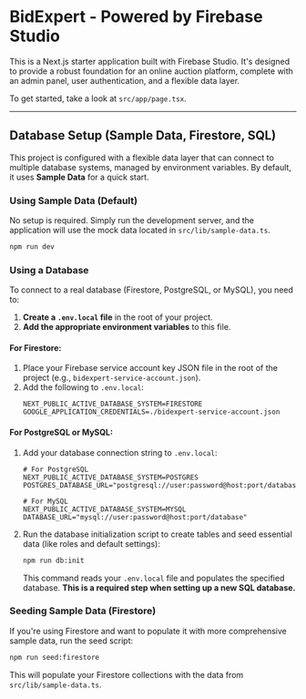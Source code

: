 # BidExpert - Powered by Firebase Studio

This is a Next.js starter application built with Firebase Studio. It's designed to provide a robust foundation for an online auction platform, complete with an admin panel, user authentication, and a flexible data layer.

To get started, take a look at `src/app/page.tsx`.

---

## Database Setup (Sample Data, Firestore, SQL)

This project is configured with a flexible data layer that can connect to multiple database systems, managed by environment variables. By default, it uses **Sample Data** for a quick start.

### Using Sample Data (Default)

No setup is required. Simply run the development server, and the application will use the mock data located in `src/lib/sample-data.ts`.

```bash
npm run dev
```

### Using a Database

To connect to a real database (Firestore, PostgreSQL, or MySQL), you need to:

1.  **Create a `.env.local` file** in the root of your project.
2.  **Add the appropriate environment variables** to this file.

#### For Firestore:

1.  Place your Firebase service account key JSON file in the root of the project (e.g., `bidexpert-service-account.json`).
2.  Add the following to `.env.local`:
    ```
    NEXT_PUBLIC_ACTIVE_DATABASE_SYSTEM=FIRESTORE
    GOOGLE_APPLICATION_CREDENTIALS=./bidexpert-service-account.json
    ```

#### For PostgreSQL or MySQL:

1.  Add your database connection string to `.env.local`:
    ```
    # For PostgreSQL
    NEXT_PUBLIC_ACTIVE_DATABASE_SYSTEM=POSTGRES
    POSTGRES_DATABASE_URL="postgresql://user:password@host:port/database"
    
    # For MySQL
    NEXT_PUBLIC_ACTIVE_DATABASE_SYSTEM=MYSQL
    DATABASE_URL="mysql://user:password@host:port/database"
    ```
2.  Run the database initialization script to create tables and seed essential data (like roles and default settings):
    ```bash
    npm run db:init
    ```
    This command reads your `.env.local` file and populates the specified database. **This is a required step when setting up a new SQL database.**

### Seeding Sample Data (Firestore)

If you're using Firestore and want to populate it with more comprehensive sample data, run the seed script:
```bash
npm run seed:firestore
```
This will populate your Firestore collections with the data from `src/lib/sample-data.ts`.
